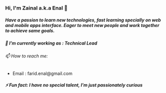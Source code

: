 ### Hi, I'm Zainal a.k.a Enal 👋 <br/>
<h5>Have a passion to learn new technologies, fast learning specially on web and
                        mobile apps interface. Eager to meet new people and work
                        together to achieve same goals.</h5>
<h5>🔭 I’m currently working as : Technical Lead</h5>
<h6>📫 How to reach me:</h6>
  <ul>
    <li>Email     : farid.enal@gmail.com</li>
  </ul>
<h5>⚡ Fun fact: I have no special talent, I'm just passionately curious</h5>


<!--
**enalfarid/enalfarid** is a ✨ _special_ ✨ repository because its `README.md` (this file) appears on your GitHub profile.

- 🔭 I’m currently working on ...
- 🌱 I’m currently learning ...
- 👯 I’m looking to collaborate on ...
- 🤔 I’m looking for help with ...
- 💬 Ask me about ...
- 📫 How to reach me: ...
- 😄 Pronouns: ...
!-->
